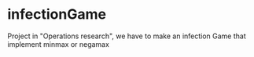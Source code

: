 # infectionGame
Project in "Operations research", we have to make an infection Game that implement minmax or negamax
